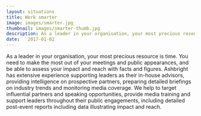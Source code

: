 ```yaml
---
layout: situations
title: Work smarter
image: images/smarter.jpg
thumbnail: images/smarter-thumb.jpg
description: As a leader in your organisation, your most precious resource is time. Ashbright can make your critical meetings and public appearances more effective through intelligence, monitoring, training and reporting.
date:   2017-01-02
---
```


As a leader in your organisation, your most precious resource is time. You need to make the most out of your meetings and public appearances, and be able to assess your impact and reach with facts and figures. Ashbright has extensive experience supporting leaders as their in-house advisors, providing intelligence on prospective partners, preparing detailed briefings on industry trends and monitoring media coverage. We help to target influential partners and speaking opportunities, provide media training and support leaders throughout their public engagements, including detailed post-event reports including data illustrating impact and reach.
